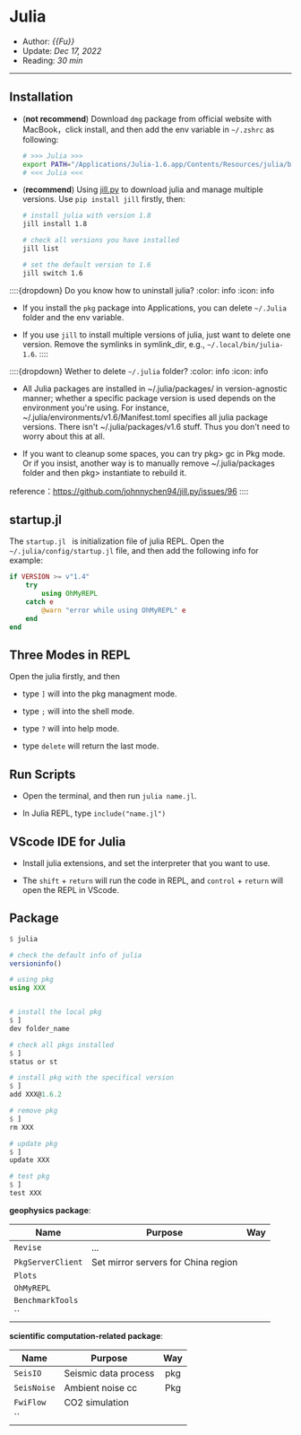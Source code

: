 # Julia

- Author: *{{Fu}}*
- Update: *Dec 17, 2022*
- Reading: *30 min*

---



## Installation

- (**not recommend**)  Download `dmg` package from official website with MacBook，click install, and then add the env variable in `~/.zshrc` as following:

    ```bash
    # >>> Julia >>>
    export PATH="/Applications/Julia-1.6.app/Contents/Resources/julia/bin/:$PATH"
    # <<< Julia <<<
    ```

- (**recommend**) Using [jill.py](https://github.com/johnnychen94/jill.py) to download julia and manage multiple versions. Use `pip install jill` firstly, then:

    ```bash
    # install julia with version 1.8
    jill install 1.8 		

    # check all versions you have installed
    jill list  			

    # set the default version to 1.6
    jill switch 1.6 		
    ```

::::{dropdown} Do you know how to uninstall julia?
:color: info
:icon: info

- If you install the `pkg` package into Applications, you can delete `~/.Julia` folder and the env variable.

- If you use `jill` to install multiple versions of julia, just want to delete one version.
Remove the symlinks in symlink_dir, e.g., `~/.local/bin/julia-1.6`.
::::


::::{dropdown} Wether to delete `~/.julia` folder?
:color: info
:icon: info

* All Julia packages are installed in ~/.julia/packages/ in version-agnostic manner; whether a specific package version is used depends on the environment you're using. For instance, ~/.julia/environments/v1.6/Manifest.toml specifies all julia package versions. There isn't ~/.julia/packages/v1.6 stuff. Thus you don't need to worry about this at all.

* If you want to cleanup some spaces, you can try pkg> gc in Pkg mode. Or if you insist, another way is to manually remove ~/.julia/packages folder and then pkg> instantiate to rebuild it.

reference：https://github.com/johnnychen94/jill.py/issues/96
::::


## startup.jl  
The `startup.jl ` is initialization file of julia REPL.
Open the `~/.julia/config/startup.jl` file, and then add the following info for example:

```julia
if VERSION >= v"1.4"
    try
        using OhMyREPL
    catch e
        @warn "error while using OhMyREPL" e
    end
end
```


## Three Modes in REPL



Open the julia firstly, and then

- type `]` will into the pkg managment mode.

- type `;` will into the shell mode.

- type `?` will into help mode.

- type `delete` will return the last mode.




## Run Scripts

	
- Open the terminal, and then run `julia name.jl`.   

- In Julia REPL, type `include("name.jl")`












## VScode IDE for Julia

- Install julia extensions, and set the interpreter that you want to use.

- The `shift` + `return` will run the code in REPL,
and `control` + `return` will open the REPL in VScode.



## Package

```julia
$ julia

# check the default info of julia
versioninfo()

# using pkg
using XXX 			


# install the local pkg
$ ]
dev folder_name

# check all pkgs installed
$ ]
status or st

# install pkg with the specifical version
$ ]
add XXX@1.6.2 		

# remove pkg
$ ]
rm XXX 			

# update pkg
$ ]
update XXX  

# test pkg
$ ]
test XXX 			

```



**geophysics package**:

|     Name     |    Purpose    |     Way       |     
| ------------ | ------------- | :-----------: |
| `Revise`       | ...           |    |
| `PkgServerClient`   | Set mirror servers for China region      |      |
| `Plots`   |        |      |
| `OhMyREPL`   |        |      |
| `BenchmarkTools`   |        |      |
| ``   |        |      |

**scientific computation-related package**:

|    Name       |    Purpose    |    Way       |     
| ------------  | ------------- | :----------: |
| `SeisIO`       | Seismic data process          | pkg       |
| `SeisNoise`   |  Ambient noise cc      | Pkg     |
| `FwiFlow`   | CO2 simulation       |      |
| ``   |        |      |


